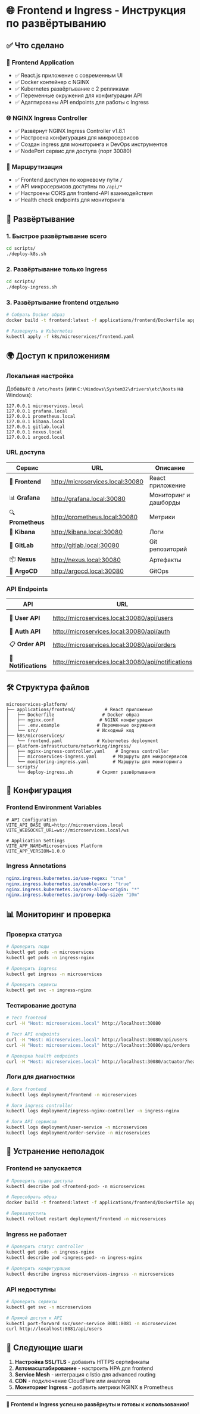 # 🌐 Frontend и Ingress - Инструкция по развёртыванию

## ✅ Что сделано

### 📱 **Frontend Application**
- ✅ React.js приложение с современным UI
- ✅ Docker контейнер с NGINX
- ✅ Kubernetes развёртывание с 2 репликами
- ✅ Переменные окружения для конфигурации API
- ✅ Адаптированы API endpoints для работы с Ingress

### 🌐 **NGINX Ingress Controller**
- ✅ Развёрнут NGINX Ingress Controller v1.8.1
- ✅ Настроена конфигурация для микросервисов
- ✅ Создан ingress для мониторинга и DevOps инструментов
- ✅ NodePort сервис для доступа (порт 30080)

### 🔗 **Маршрутизация**
- ✅ Frontend доступен по корневому пути `/`
- ✅ API микросервисов доступны по `/api/*`
- ✅ Настроены CORS для frontend-API взаимодействия
- ✅ Health check endpoints для мониторинга

## 🚀 Развёртывание

### 1. Быстрое развёртывание всего
```bash
cd scripts/
./deploy-k8s.sh
```

### 2. Развёртывание только Ingress
```bash
cd scripts/
./deploy-ingress.sh
```

### 3. Развёртывание frontend отдельно
```bash
# Собрать Docker образ
docker build -t frontend:latest -f applications/frontend/Dockerfile applications/frontend/

# Развернуть в Kubernetes
kubectl apply -f k8s/microservices/frontend.yaml
```

## 🌍 Доступ к приложениям

### **Локальная настройка**
Добавьте в `/etc/hosts` (или `C:\Windows\System32\drivers\etc\hosts` на Windows):
```
127.0.0.1 microservices.local
127.0.0.1 grafana.local
127.0.0.1 prometheus.local
127.0.0.1 kibana.local
127.0.0.1 gitlab.local
127.0.0.1 nexus.local
127.0.0.1 argocd.local
```

### **URL доступа**
| Сервис | URL | Описание |
|--------|-----|----------|
| 📱 **Frontend** | http://microservices.local:30080 | React приложение |
| 📊 **Grafana** | http://grafana.local:30080 | Мониторинг и дашборды |
| 🔍 **Prometheus** | http://prometheus.local:30080 | Метрики |
| 📝 **Kibana** | http://kibana.local:30080 | Логи |
| 🦊 **GitLab** | http://gitlab.local:30080 | Git репозиторий |
| 📦 **Nexus** | http://nexus.local:30080 | Артефакты |
| 🚀 **ArgoCD** | http://argocd.local:30080 | GitOps |

### **API Endpoints**
| API | URL | Описание |
|-----|-----|----------|
| 👤 **User API** | http://microservices.local:30080/api/users | Управление пользователями |
| 🔐 **Auth API** | http://microservices.local:30080/api/auth | Аутентификация |
| 📋 **Order API** | http://microservices.local:30080/api/orders | Управление заказами |
| 🔔 **Notifications** | http://microservices.local:30080/api/notifications | Уведомления |

## 🛠️ Структура файлов

```
microservices-platform/
├── applications/frontend/           # React приложение
│   ├── Dockerfile                  # Docker образ
│   ├── nginx.conf                 # NGINX конфигурация  
│   ├── .env.example              # Переменные окружения
│   └── src/                      # Исходный код
├── k8s/microservices/
│   └── frontend.yaml             # Kubernetes deployment
├── platform-infrastructure/networking/ingress/
│   ├── nginx-ingress-controller.yaml    # Ingress controller
│   ├── microservices-ingress.yaml      # Маршруты для микросервисов
│   └── monitoring-ingress.yaml         # Маршруты для мониторинга
└── scripts/
    └── deploy-ingress.sh         # Скрипт развёртывания
```

## 🔧 Конфигурация

### **Frontend Environment Variables**
```env
# API Configuration
VITE_API_BASE_URL=http://microservices.local
VITE_WEBSOCKET_URL=ws://microservices.local/ws

# Application Settings
VITE_APP_NAME=Microservices Platform
VITE_APP_VERSION=1.0.0
```

### **Ingress Annotations**
```yaml
nginx.ingress.kubernetes.io/use-regex: "true"
nginx.ingress.kubernetes.io/enable-cors: "true"
nginx.ingress.kubernetes.io/cors-allow-origin: "*"
nginx.ingress.kubernetes.io/proxy-body-size: "10m"
```

## 📊 Мониторинг и проверка

### **Проверка статуса**
```bash
# Проверить поды
kubectl get pods -n microservices
kubectl get pods -n ingress-nginx

# Проверить ingress
kubectl get ingress -n microservices

# Проверить сервисы
kubectl get svc -n ingress-nginx
```

### **Тестирование доступа**
```bash
# Тест frontend
curl -H "Host: microservices.local" http://localhost:30080

# Тест API endpoints
curl -H "Host: microservices.local" http://localhost:30080/api/users
curl -H "Host: microservices.local" http://localhost:30080/api/orders

# Проверка health endpoints
curl -H "Host: microservices.local" http://localhost:30080/actuator/health
```

### **Логи для диагностики**
```bash
# Логи frontend
kubectl logs deployment/frontend -n microservices

# Логи ingress controller
kubectl logs deployment/ingress-nginx-controller -n ingress-nginx

# Логи API сервисов
kubectl logs deployment/user-service -n microservices
kubectl logs deployment/order-service -n microservices
```

## 🚨 Устранение неполадок

### **Frontend не запускается**
```bash
# Проверить права доступа
kubectl describe pod <frontend-pod> -n microservices

# Пересобрать образ
docker build -t frontend:latest -f applications/frontend/Dockerfile applications/frontend/

# Перезапустить
kubectl rollout restart deployment/frontend -n microservices
```

### **Ingress не работает**
```bash
# Проверить статус controller
kubectl get pods -n ingress-nginx
kubectl describe pod <ingress-pod> -n ingress-nginx

# Проверить конфигурацию
kubectl describe ingress microservices-ingress -n microservices
```

### **API недоступны**
```bash
# Проверить сервисы
kubectl get svc -n microservices

# Прямой доступ к API
kubectl port-forward svc/user-service 8081:8081 -n microservices
curl http://localhost:8081/api/users
```

## 🎯 Следующие шаги

1. **Настройка SSL/TLS** - добавить HTTPS сертификаты
2. **Автомасштабирование** - настроить HPA для frontend
3. **Service Mesh** - интеграция с Istio для advanced routing
4. **CDN** - подключение CloudFlare или аналогов
5. **Мониторинг Ingress** - добавить метрики NGINX в Prometheus

---

**🎉 Frontend и Ingress успешно развёрнуты и готовы к использованию!**